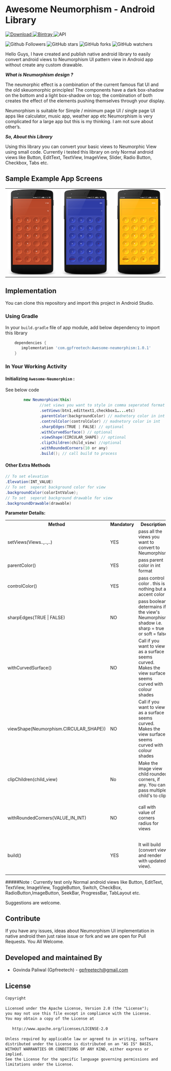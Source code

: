 # Awesome Neumorphism - Android Library

[ ![Download](https://api.bintray.com/packages/gpfreetech/Awesome-neumorphism/Awesome-neumorphism/images/download.svg?version=1.0.1) ](https://bintray.com/gpfreetech/Awesome-neumorphism/Awesome-neumorphism/1.0.1/link)
[ ![Bintray](https://img.shields.io/badge/Bintray-v1.1-red) ](https://bintray.com/gpfreetech/../1.0.1/link)
![API](https://img.shields.io/badge/API-21%2B-brightgreen.svg)

![Github Followers](https://img.shields.io/github/followers/govindapaliwal?label=Follow&style=social)
![GitHub stars](https://img.shields.io/github/stars/govindapaliwal/Awesome-Neumorphism-Android-Library?style=social)
![GitHub forks](https://img.shields.io/github/forks/govindapaliwal/Awesome-Neumorphism-Android-Library?style=social)
![GitHub watchers](https://img.shields.io/github/watchers/govindapaliwal/Awesome-Neumorphism-Android-Library?style=social)

Hello Guys, I have created and publish native android library to easily convert android views to Neumorphism UI pattern view in Android app without create any custom drawable.

***What is Neumorphism design ?***

The neumorphic effect is a combination of the current famous flat UI and the old skeuomorphic principles! The components have a dark box-shadow on the bottom and a light box-shadow on top; the combination of both creates the effect of the elements pushing themselves through your display.

Neumorphism is suitable for Simple / minimum page UI / single page UI apps like calculator, music app, weather app etc
Neumorphism is very complicated for a large app but this is my thinking. I am not sure about other’s.

***So, About this Library***

Using this library you can convert your basic views to Neumorphic View using small code. Currently i tested this library on only Normal android views like Button, EditText, TextView, ImageView, Slider, Radio Button, Checkbox, Tabs etc.

## Sample Example App Screens
<table style="width:100%">
  <tr>
    <td><img src="screenshot/orange_example.png"/></td>
    <td><img src="screenshot/blue_example.png"/></td>
    <td><img src="screenshot/yellow_example.png"/></td>
  </tr>
</table>

## Implementation
You can clone this repository and import this project in Android Studio.

### Using Gradle
In your `build.gradle` file of app module, add below dependency to import this library

```gradle
    dependencies {
       implementation 'com.gpfreetech:Awesome-neumorphism:1.0.1'
    }
```

### In Your Working Activity
#### Initializing `Awesome-Neumorphism` :
See below code
```java
        new Neumorphism(this)
               //set views you want to style in comma seperated format list
               .setViews(btn1,edittext1,checkbox1…...etc)
        	   .parentColor(backgroundColor) // madnetory color in int 
               .controlColor(controlColor) // madnetory color in int
               .sharpEdges(TRUE | FALSE) // optional
               .withCurvedSurface() // optional
               .viewShape(CIRCULAR_SHAPE) // optional
               .clipChildren(child_view) //optional 
               .withRoundedCorners(10 or any)
               .build(); // call build to process

```
#### Other Extra Methods
```java
// To set elevation
.Elevation(INT_VALUE)
// To set  seperat background color for view 
.backgroundColor(colorIntValue);
// To set  seperat background drawable for view
.backgroundDrawable(drawable)
```

**Parameter Details:**

<table>
<tbody>
<tr>
<th>Method</th>
<th><span style="&ldquo;font-weight: bold&rdquo;;">Mandatory</span></th>
<th>Description</th>
</tr>
<tr>
<td>setViews(Views..,..,..)</td>
<td>YES</td>
<td>pass all the views you want to convert to Neumorphism</td>
</tr>
<tr>
<td>parentColor()</td>
<td>YES</td>
<td>pass parent color in int format</td>
</tr>
<tr>
<td>controlColor()</td>
<td>YES</td>
<td>pass control color . this is nothing but a accent color</td>
</tr>
<tr>
<td>sharpEdges(TRUE | FALSE)</td>
<td>NO</td>
<td>pass boolean determains if the view's Neumorphism shadow i.e. sharp = true or soft = false</td>
</tr>
<tr>
<td>withCurvedSurface()</td>
<td>NO</td>
<td>Call if you want to view as a surface seems curved. Makes the view surface seems curved with colour shades</td>
</tr>
<tr>
<td>viewShape(Neumorphism.CIRCULAR_SHAPE))</td>
<td>NO</td>
<td>Call if you want to view as a surface seems curved. Makes the view surface seems curved with colour shades</td>
</tr>
<tr>
<td>clipChildren(child_view)</td>
<td>No</td>
<td> Make the image view child rounded corners, if any. You can pass multiple child's to clip.</td>
</tr>
<tr>
<td>withRoundedCorners(VALUE_IN_INT)</td>
<td>NO</td>
<td>
<p>call with value of corners radius for views</p>
</td>
</tr>
<tr>
<td>build()</td>
<td>YES</td>
<td>
<p>It will build (convert view and render with updated view).</p>
</td>
</tr>
</tbody>
</table>


#####Note : 
Currently test only Normal android views like Button, EditText, TextView, ImageView, ToggleButton, Switch, CheckBox, RadioButton,ImageButton, SeekBar, ProgressBar, TabLayout etc.
 
Suggestions are welcome.

## Contribute
If you have any issues, ideas about Neumorphism UI implementation in native android then just raise issue or fork and we are open for Pull Requests. 
You All Welcome.

Developed and maintained By
------------

* Govinda Paliwal (Gpfreetech) - <gpfreetech@gmail.com> 


License
--------
```
Copyright

Licensed under the Apache License, Version 2.0 (the "License");
you may not use this file except in compliance with the License.
You may obtain a copy of the License at

   http://www.apache.org/licenses/LICENSE-2.0

Unless required by applicable law or agreed to in writing, software
distributed under the License is distributed on an "AS IS" BASIS,
WITHOUT WARRANTIES OR CONDITIONS OF ANY KIND, either express or implied.
See the License for the specific language governing permissions and
limitations under the License.
```
